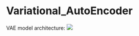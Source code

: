 # Variational_AutoEncoder

VAE model architecture:
<img src='imgs/vae_overview.png width="60%" height="60"\'>
